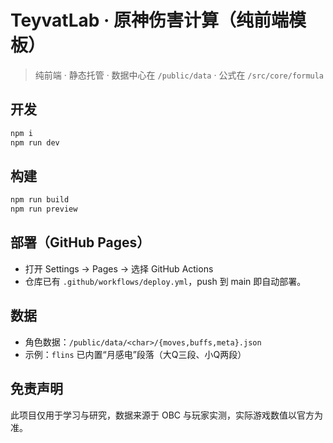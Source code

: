 
# TeyvatLab · 原神伤害计算（纯前端模板）

> 纯前端 · 静态托管 · 数据中心在 `/public/data` · 公式在 `/src/core/formula`

## 开发
```bash
npm i
npm run dev
```

## 构建
```bash
npm run build
npm run preview
```

## 部署（GitHub Pages）
- 打开 Settings → Pages → 选择 GitHub Actions
- 仓库已有 `.github/workflows/deploy.yml`，push 到 main 即自动部署。

## 数据
- 角色数据：`/public/data/<char>/{moves,buffs,meta}.json`
- 示例：`flins` 已内置“月感电”段落（大Q三段、小Q两段）

## 免责声明
此项目仅用于学习与研究，数据来源于 OBC 与玩家实测，实际游戏数值以官方为准。
